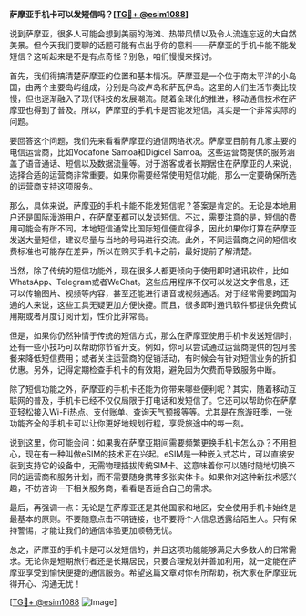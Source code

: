 **萨摩亚手机卡可以发短信吗？[[TG💪+ @esim1088](https://t.me/s/esim1088)]**

说到萨摩亚，很多人可能会想到美丽的海滩、热带风情以及令人流连忘返的大自然美景。但今天我们要聊的话题可能有点出乎你的意料——萨摩亚的手机卡能不能发短信？这听起来是不是有点奇怪？别急，咱们慢慢来探讨。

首先，我们得搞清楚萨摩亚的位置和基本情况。萨摩亚是一个位于南太平洋的小岛国，由两个主要岛屿组成，分别是乌波卢岛和萨瓦伊岛。这里的人们生活节奏比较慢，但也逐渐融入了现代科技的发展潮流。随着全球化的推进，移动通信技术在萨摩亚也得到了普及。所以，萨摩亚的手机卡是否能发短信，其实是一个非常实际的问题。

要回答这个问题，我们先来看看萨摩亚的通信网络状况。萨摩亚目前有几家主要的电信运营商，比如Vodafone Samoa和Digicel Samoa。这些运营商提供的服务涵盖了语音通话、短信以及数据流量等。对于游客或者长期居住在萨摩亚的人来说，选择合适的运营商非常重要。如果你需要经常使用短信功能，那么一定要确保所选的运营商支持这项服务。

那么，具体来说，萨摩亚的手机卡能不能发短信呢？答案是肯定的。无论是本地用户还是国际漫游用户，在萨摩亚都可以发送短信。不过，需要注意的是，短信的费用可能会有所不同。本地短信通常比国际短信便宜得多，因此如果你打算在萨摩亚发送大量短信，建议尽量与当地的号码进行交流。此外，不同运营商之间的短信收费标准也可能存在差异，所以在购买手机卡之前，最好提前了解清楚。

当然，除了传统的短信功能外，现在很多人都更倾向于使用即时通讯软件，比如WhatsApp、Telegram或者WeChat。这些应用程序不仅可以发送文字信息，还可以传输图片、视频等内容，甚至还能进行语音或视频通话。对于经常需要跨国沟通的人来说，这些工具无疑更加方便快捷。而且，很多即时通讯软件都提供免费试用期或者月度订阅计划，性价比非常高。

但是，如果你仍然钟情于传统的短信方式，那么在萨摩亚使用手机卡发送短信时，还有一些小技巧可以帮助你节省开支。例如，你可以尝试通过运营商提供的包月套餐来降低短信费用；或者关注运营商的促销活动，有时候会有针对短信业务的折扣优惠。另外，记得定期检查手机卡的有效期，避免因为欠费而导致服务中断。

除了短信功能之外，萨摩亚的手机卡还能为你带来哪些便利呢？其实，随着移动互联网的普及，手机卡已经不仅仅局限于打电话和发短信了。它还可以帮助你在萨摩亚轻松接入Wi-Fi热点、支付账单、查询天气预报等等。尤其是在旅游旺季，一张功能齐全的手机卡可以让你更好地规划行程，享受旅途中的每一刻。

说到这里，你可能会问：如果我在萨摩亚期间需要频繁更换手机卡怎么办？不用担心，现在有一种叫做eSIM的技术正在兴起。eSIM是一种嵌入式芯片，可以直接安装到支持它的设备中，无需物理插拔传统SIM卡。这意味着你可以随时随地切换不同的运营商和服务计划，而不需要随身携带多张实体卡。如果你对这种新技术感兴趣，不妨咨询一下相关服务商，看看是否适合自己的需求。

最后，再强调一点：无论是在萨摩亚还是其他国家和地区，安全使用手机卡始终是最基本的原则。不要随意点击不明链接，也不要将个人信息透露给陌生人。只有保持警惕，才能让我们的通信体验更加顺畅无忧。

总之，萨摩亚的手机卡是可以发短信的，并且这项功能能够满足大多数人的日常需求。无论你是短期旅行者还是长期居民，只要合理规划并善加利用，就一定能在萨摩亚享受到愉快便捷的通信服务。希望这篇文章对你有所帮助，祝大家在萨摩亚玩得开心、沟通无忧！

[[TG💪+ @esim1088](https://t.me/s/esim1088) ![Image](https://i.postimg.cc/4NQfJmqS/Snipaste-2025-05-13-00-14-12.png)]